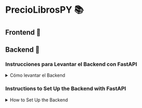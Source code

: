 # PrecioLibrosPY 📚

## Frontend 🎨

## Backend 🐍
### Instrucciones para Levantar el Backend con FastAPI

<details>
  <summary>Cómo levantar el Backend</summary>

  ### 📃 Requisitos previos
  Asegúrate de tener Python y el paquete `venv` instalados antes de seguir estos pasos.

  - Descarga e instala Python desde [python.org](https://www.python.org/downloads/)
  - Asegúrate de tener el paquete `venv` instalado (por lo general, está incluido con las versiones más recientes de Python)
  - abre la carpeta **Backend** desde tu terminal

  ### Crear un entorno virtual

  ```bash
  python -m venv venv
  ```

  Activar el entorno virtual:

  - En Windows:

    ```bash
    venv\Scripts\activate
    ```

  - En Linux/macOS:

    ```bash
    source venv/bin/activate
    ```

  Instalar los requisitos:
  ```bash
    pip install -r requirements.txt
  ```

  Prender la API con FastAPI:

  ```bash
  uvicorn main:app --reload
  ```

</details>

### Instructions to Set Up the Backend with FastAPI

<details>
  <summary>How to Set Up the Backend</summary>

  ### 📃 Prerequisites
  Make sure you have Python and the `venv` package installed before proceeding with these steps.

  - Download and install Python from [python.org](https://www.python.org/downloads/)
  - Ensure that the `venv` package is installed (it is usually included with the latest versions of Python)
  - open **backend** folder with your terminal

  ### Create a virtual environment

  ```bash
  python -m venv venv
  ```

  Activate the virtual environment:

  - On Windows:

    ```bash
    venv\Scripts\activate
    ```

  - On Linux/macOS:

    ```bash
    source venv/bin/activate
    ```

  Install the requirements:
  ```bash
    pip install -r requirements.txt
  ```

  Start the API with FastAPI:

  ```bash
  uvicorn main:app --reload
  ```

</details>